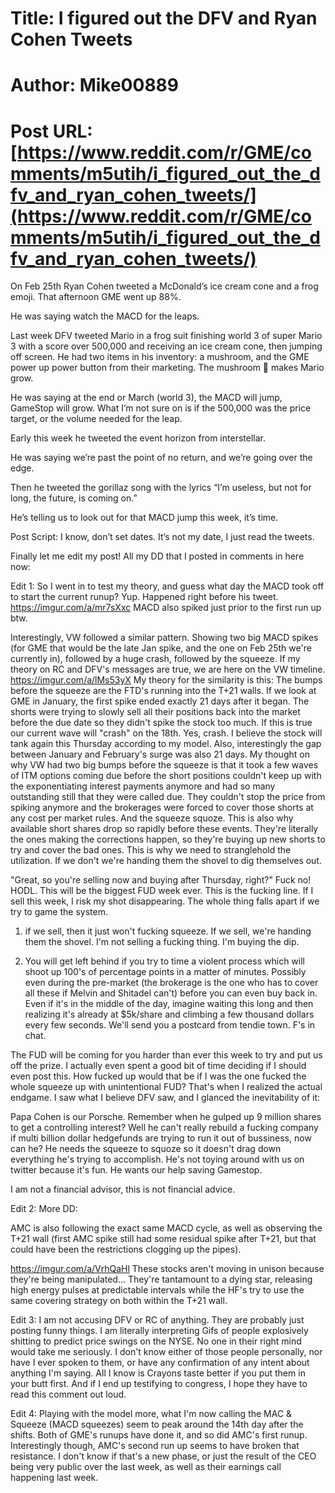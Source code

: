 # Title: I figured out the DFV and Ryan Cohen Tweets
# Author: Mike00889
# Post URL: [https://www.reddit.com/r/GME/comments/m5utih/i_figured_out_the_dfv_and_ryan_cohen_tweets/](https://www.reddit.com/r/GME/comments/m5utih/i_figured_out_the_dfv_and_ryan_cohen_tweets/)


On Feb 25th Ryan Cohen tweeted a McDonald’s ice cream cone and a frog emoji. That afternoon GME went up 88%.

He was saying watch the MACD for the leaps.

Last week DFV tweeted Mario in a frog suit finishing world 3 of super Mario 3 with a score over 500,000 and receiving an ice cream cone, then jumping off screen. He had two items in his inventory: a mushroom, and the GME power up power button from their marketing. The mushroom 🍄 makes Mario grow.

He was saying at the end or March (world 3), the MACD will jump, GameStop will grow. What I’m not sure on is if the 500,000 was the price target, or the volume needed for the leap.

Early this week he tweeted the event horizon from interstellar.

He was saying we’re past the point of no return, and we’re going over the edge.

Then he tweeted the gorillaz song with the lyrics “I’m useless, but not for long, the future, is coming on.”

He’s telling us to look out for that MACD jump this week, it’s time.

Post Script: I know, don’t set dates. It’s not my date, I just read the tweets.

Finally let me edit my post! All my DD that I posted in comments in here now:

Edit 1: So I went in to test my theory, and guess what day the MACD took off to start the current runup? Yup. Happened right before his tweet. https://imgur.com/a/mr7sXxc
MACD also spiked just prior to the first run up btw.

Interestingly, VW followed a similar pattern. Showing two big MACD spikes (for GME that would be the late Jan spike, and the one on Feb 25th we're currently in), followed by a huge crash, followed by the squeeze. If my theory on RC and DFV's messages are true, we are here on the VW timeline. https://imgur.com/a/lMs53yX
My theory for the similarity is this: The bumps before the squeeze are the FTD's running into the T+21 walls. If we look at GME in January, the first spike ended exactly 21 days after it began. The shorts were trying to slowly sell all their positions back into the market before the due date so they didn't spike the stock too much. If this is true our current wave will "crash" on the 18th. Yes, crash. I believe the stock will tank again this Thursday according to my model. Also, interestingly the gap between January and February's surge was also 21 days. My thought on why VW had two big bumps before the squeeze is that it took a few waves of ITM options coming due before the short positions couldn't keep up with the exponentiating interest payments anymore and had so many outstanding still that they were called due. They couldn't stop the price from spiking anymore and the brokerages were forced to cover those shorts at any cost per market rules. And the squeeze squoze. This is also why available short shares drop so rapidly before these events. They're literally the ones making the corrections happen, so they're buying up new shorts to try and cover the bad ones. This is why we need to stranglehold the utilization. If we don't we're handing them the shovel to dig themselves out.

"Great, so you're selling now and buying after Thursday, right?" Fuck no! HODL. This will be the biggest FUD week ever. This is the fucking line. If I sell this week, I risk my shot disappearing. The whole thing falls apart if we try to game the system.

1) if we sell, then it just won't fucking squeeze. If we sell, we're handing them the shovel. I'm not selling a fucking thing. I'm buying the dip.

2) You will get left behind if you try to time a violent process which will shoot up 100's of percentage points in a matter of minutes. Possibly even during the pre-market (the brokerage is the one who has to cover all these if Melvin and Shitadel can't) before you can even buy back in. Even if it's in the middle of the day, imagine waiting this long and then realizing it's already at $5k/share and climbing a few thousand dollars every few seconds. We'll send you a postcard from tendie town. F's in chat.

The FUD will be coming for you harder than ever this week to try and put us off the prize. I actually even spent a good bit of time deciding if I should even post this. How fucked up would that be if I was the one fucked the whole squeeze up with unintentional FUD? That's when I realized the actual endgame. I saw what I believe DFV saw, and I glanced the inevitability of it:

Papa Cohen is our Porsche. Remember when he gulped up 9 million shares to get a controlling interest? Well he can't really rebuild a fucking company if multi billion dollar hedgefunds are trying to run it out of bussiness, now can he? He needs the squeeze to squoze so it doesn't drag down everything he's trying to accomplish. He's not toying around with us on twitter because it's fun. He wants our help saving Gamestop.

I am not a financial advisor, this is not financial advice.

Edit 2: More DD:

AMC is also following the exact same MACD cycle, as well as observing the T+21 wall (first AMC spike still had some residual spike after T+21, but that could have been the restrictions clogging up the pipes).

https://imgur.com/a/VrhQaHl
These stocks aren't moving in unison because they're being manipulated... They're tantamount to a dying star, releasing high energy pulses at predictable intervals while the HF's try to use the same covering strategy on both within the T+21 wall.

Edit 3: I am not accusing DFV or RC of anything. They are probably just posting funny things. I am literally interpreting Gifs of people explosively shitting to predict price swings on the NYSE. No one in their right mind would take me seriously. I don't know either of those people personally, nor have I ever spoken to them, or have any confirmation of any intent about anything I'm saying. All I know is Crayons taste better if you put them in your butt first. And if I end up testifying to congress, I hope they have to read this comment out loud.

Edit 4: Playing with the model more, what I'm now calling the MAC & Squeeze (MACD squeezes) seem to peak around the 14th day after the shifts. Both of GME's runups have done it, and so did AMC's first runup. Interestingly though, AMC's second run up seems to have broken that resistance. I don't know if that's a new phase, or just the result of the CEO being very public over the last week, as well as their earnings call happening last week.
